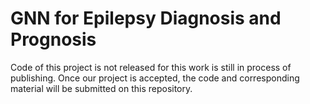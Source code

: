 # GNN for Epilepsy Diagnosis and Prognosis
Code of this project is not released for this work is still in process of publishing. Once our project is accepted, the code and corresponding material will be submitted on this repository.
